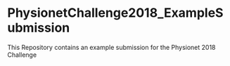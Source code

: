 # PhysionetChallenge2018_ExampleSubmission
This Repository contains an example submission for the Physionet 2018 Challenge
